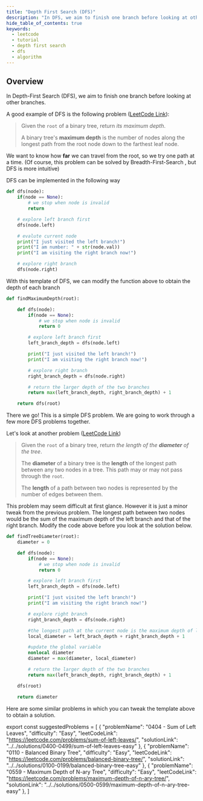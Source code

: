 ```yaml
---
title: "Depth First Search (DFS)"
description: "In DFS, we aim to finish one branch before looking at other branches."
hide_table_of_contents: true
keywords:
  - leetcode
  - tutorial
  - depth first search
  - dfs
  - algorithm
---
```


<TutorialCredits authors="@heiheihang"/>

## Overview

In Depth-First Search (DFS), we aim to finish one branch before looking at other branches.

A good example of DFS is the following problem ([LeetCode Link](https://leetcode.com/problems/maximum-depth-of-binary-tree/)):

> Given the `root` of a binary tree, return _its maximum depth_.
>
> A binary tree's **maximum depth** is the number of nodes along the longest path from the root node down to the farthest leaf node.

We want to know how **far** we can travel from the root, so we try one path at a time. (Of course, this problem can be solved by Breadth-First-Search , but DFS is more intuitive)

DFS can be implemented in the following way

```python
def dfs(node):
    if(node == None):
        # we stop when node is invalid
        return

    # explore left branch first
    dfs(node.left)

    # evalute current node
    print("I just visited the left branch!")
    print("I am number: " + str(node.val))
    print("I am visiting the right branch now!")

    # explore right branch
    dfs(node.right)
```

With this template of DFS, we can modify the function above to obtain the depth of each branch

```python
def findMaximumDepth(root):

    def dfs(node):
        if(node == None):
            # we stop when node is invalid
            return 0

        # explore left branch first
        left_branch_depth = dfs(node.left)

        print("I just visited the left branch!")
        print("I am visiting the right branch now!")

        # explore right branch
        right_branch_depth = dfs(node.right)

        # return the larger depth of the two branches
        return max(left_branch_depth, right_branch_depth) + 1

    return dfs(root)
```

There we go! This is a simple DFS problem. We are going to work through a few more DFS problems together.

Let's look at another problem ([LeetCode Link](https://leetcode.com/problems/diameter-of-binary-tree/))

> Given the `root` of a binary tree, return _the length of the **diameter** of the tree_.
>
> The **diameter** of a binary tree is the **length** of the longest path between any two nodes in a tree. This path may or may not pass through the `root`.
>
> The **length** of a path between two nodes is represented by the number of edges between them.

This problem may seem difficult at first glance. However it is just a minor tweak from the previous problem. The longest path between two nodes would be the sum of the maximum depth of the left branch and that of the right branch. Modify the code above before you look at the solution below.

```python
def findTreeDiameter(root):
    diameter = 0

    def dfs(node):
        if(node == None):
            # we stop when node is invalid
            return 0

        # explore left branch first
        left_branch_depth = dfs(node.left)

        print("I just visited the left branch!")
        print("I am visiting the right branch now!")

        # explore right branch
        right_branch_depth = dfs(node.right)

        #the longest path at the current node is the maximum depth of left and right
        local_diameter = left_brach_depth + right_branch_depth + 1

        #update the global variable
        nonlocal diameter
        diameter = max(diameter, local_diameter)

        # return the larger depth of the two branches
        return max(left_branch_depth, right_branch_depth) + 1

    dfs(root)

    return diameter
```

Here are some similar problems in which you can tweak the template above to obtain a solution.

export const suggestedProblems = [
{
"problemName": "0404 - Sum of Left Leaves",
"difficulty": "Easy",
"leetCodeLink": "https://leetcode.com/problems/sum-of-left-leaves/",
"solutionLink": "../../solutions/0400-0499/sum-of-left-leaves-easy"
},
{
"problemName": "0110 - Balanced Binary Tree",
"difficulty": "Easy",
"leetCodeLink": "https://leetcode.com/problems/balanced-binary-tree/",
"solutionLink": "../../solutions/0100-0199/balanced-binary-tree-easy"
},
{
"problemName": "0559 - Maximum Depth of N-ary Tree",
"difficulty": "Easy",
"leetCodeLink": "https://leetcode.com/problems/maximum-depth-of-n-ary-tree/",
"solutionLink": "../../solutions/0500-0599/maximum-depth-of-n-ary-tree-easy"
},
]

<Table title="Suggested Problems" data={suggestedProblems} />
